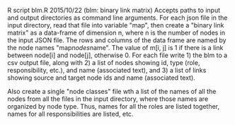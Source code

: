 R script blm.R 2015/10/22 (blm: binary link matrix)
Accepts paths to input and output directories as command line arguments. For each json file in
the input directory, read that file into variable "map", then create a "binary link matrix" as a
data-frame of dimension n, where n is the number of nodes in the input JSON file. The rows and
columns of the data frame are named by the node names "map$nodes$name". The value of m[i, j] is 1
if there is a link between node[i] and node[j], otherwise 0. For each file write 1) the blm to a
csv output file, along with 2) a list of nodes showing id, type (role, responsibility, etc.), and
name (associated text), and 3) a list of links showing source and target node ids and name
(associated text).

Also create a single "node classes" file wth a list of the names of all the nodes from all the
files in the input directory, where those names are organized by node type. Thus, names for all
the roles are listed together, names for all responsibilities are listed, etc.

